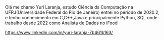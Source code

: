 

Olá me chamo Yuri Laranja, estudo Ciência da Computação na UFRJ(Universidade Federal do Rio de Janeiro) entrei no período de 2020.2, e tenho conhecimento em C,C++,Java e principalmente Python, SQL onde trabalho desde 2022 como Analista de Dados no iFood

https://www.linkedin.com/in/yuri-laranja-7b461b163/





